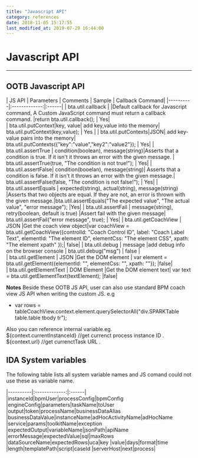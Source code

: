 ```yaml
---
title: "Javascript API"
category: references
date: 2018-11-05 15:17:55
last_modified_at: 2019-07-29 16:44:00
---
```


# Javascript API
***

## OOTB Javascript API

| JS API |      Parameters    |       Comments            |       Sample            | Callback Command|
|----------|:-------------:|:------|
| bta.util.callback  | |Default callback for Javascript command, A Custom JavaScript command must return a callback command.  |return bta.util.callback(); | Yes|  
| bta.util.putContext|key, value| add key,value into the memory| bta.util.putContext(key,value); | Yes |
| bta.util.putContexts|JSON| add key-value pairs into the memory| bta.util.putContexts({"key":"value","key2":"value2"}); | Yes|
| bta.util.assertTrue | condition(boolean), message(string)|Asserts that a condition is true. If it isn't it throws an error with the given message. | bta.util.assertTrue(true, "The condition is not true!"); | Yes|
| bta.util.assertFalse| condition(booelan), message(string)| Asserts that a condition is false. If it isn't it throws an error with the given message.|  bta.util.assertFalse(false, "The condition is not false!"); | Yes|
| bta.util.assertEquals | expected(string), actual(string), message(string) |Asserts that two objects are equal. If they are not, an error is thrown with the given message.|bta.util.assertEquals("The expected value", "The actual value", "error message"); |Yes|
| bta.util.assertFail  | message(string), retry(boolean, default is true) |Assert fail with the given message|  bta.util.assertFail("error message", true); | Yes|
| bta.util.getCoachView  |  JSON |Get the coach view object|var coachView = bta.util.getCoachView({controlId: "Coach Control ID", label: "Coach Label Text", elementId: "The element ID", elementCss: "The element CSS", xpath: "The element xpath" });| false|
| bta.util.debug | message |add debug info on the browser console | bta.util.debug("msg")  | false |  
| bta.util.getElement | JSON |Get the DOM element |  var element = bta.util.getElement({elementId: "", elementCss: "", xpath: ""}); |false|  
| bta.util.getElementText | DOM Element |Get the DOM element text|  var text = bta.util.getElementText(textElement); |false|  

**Notes**
Beside these OOTB JS API, user can also use standard BPM coach view JS API when writing the custom JS. e.g
- var rows = tableCoachView.context.element.querySelectorAll("div.SPARKTable table.table tbody tr");     

Also you can reference internal variable.eg.    
${context.currentInstanceId}  //get currenct process instance ID .    
${context.url}  //get currenctTask URL .    


## IDA System variables

The following table lists all system variable names and JS comand could not use these as variable name.

|----------|:-------------:|:------|
|instanceId|bpmUser|processConfig|bpmConfig
|engineConfig|parameters|taskName|toUser
|output|token|processName|businessDataAlias
|businessDataValue|instanceName|adHocActivityName|adHocName
|service|params|toolkitName|exception
|expectedOutput|variableName|jsonPath|apiName
|errorMessage|expectedValue|sql|maxRows
|dataSourceName|expectedRows|uca|key
|value|days|format|time
|length|templatePath|script|caseId
|serverHost|next|process|
